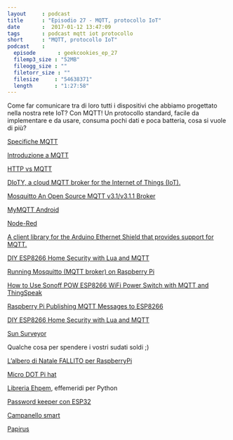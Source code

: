 ```yaml
---
layout     : podcast
title      : "Episodio 27 - MQTT, protocollo IoT" 
date       :  2017-01-12 13:47:09
tags       : podcast mqtt iot protocollo 
short      : "MQTT, protocollo IoT" 
podcast    :
  episode       : geekcookies_ep_27
  filemp3_size : "52MB"
  fileogg_size : ""
  filetorr_size : ""
  filesize     : "54638371"
  length       : "1:27:58"
---
```


Come far comunicare tra di loro tutti i dispositivi che abbiamo progettato nella nostra rete IoT? Con MQTT!
Un protocollo standard, facile da implementare e da usare, consuma pochi dati e poca batteria, cosa si vuole di più?

<!-- more -->

[Specifiche MQTT](https://www.ibm.com/developerworks/webservices/library/ws-mqtt/)

[Introduzione a MQTT](http://www.lucadentella.it/2016/10/24/mqtt-introduzione/)

[HTTP vs MQTT](http://www.html.it/pag/49123/iot-la-scelta-del-protocollo-http-vs-mqtt/)

[DIoTY, a cloud MQTT broker for the Internet of Things (IoT).](http://www.dioty.co/)

[Mosquitto An Open Source MQTT v3.1/v3.1.1 Broker](https://mosquitto.org/)

[MyMQTT Android](https://play.google.com/store/apps/details?id%3Dat.tripwire.mqtt.client)

[Node-Red](http://nodered.org/)

[A client library for the Arduino Ethernet Shield that provides support for MQTT.](http://pubsubclient.knolleary.net/)

[DIY ESP8266 Home Security with Lua and MQTT](https://learn.adafruit.com/diy-esp8266-home-security-with-lua-and-mqtt/overview)

[Running Mosquitto (MQTT broker) on Raspberry Pi](http://www.seeed.cc/project_detail.html?id%3D1754)

[How to Use Sonoff POW ESP8266 WiFi Power Switch with MQTT and ThingSpeak](http://www.cnx-software.com/2016/12/11/how-to-use-sonoff-pow-esp8266-wifi-power-switch-with-mqtt-and-thingspeak/)

[Raspberry Pi Publishing MQTT Messages to ESP8266](https://randomnerdtutorials.com/raspberry-pi-publishing-mqtt-messages-to-esp8266/)

[DIY ESP8266 Home Security with Lua and MQTT](https://www.academia.edu/27941524/DIY_ESP8266_Home_Security_with_Lua_and_MQTT)

[Sun Surveyor](https://play.google.com/store/apps/details?id%3Dcom.ratana.sunsurveyor)


Qualche cosa per spendere i vostri sudati soldi ;)

[L’albero di Natale FALLITO per RaspberryPi](https://thepihut.com/collections/raspberry-pi-store/products/3d-xmas-tree-kit-for-raspberry-pi?variant%3D27892977745)

[Micro DOT Pi hat](https://thepihut.com/collections/raspberry-pi-store/products/micro-dot-phat)

[Libreria Ehpem](http://rhodesmill.org/pyephem/date.html), effemeridi per Python

[Password keeper con ESP32](https://blog.hackster.io/the-mooltipass-mini-is-a-portable-offline-password-keeper-7e2ecf3cd98%23.a9ki6z4da)

[Campanello smart](http://www.instructables.com/id/Low-Cost-Arduino-Smart-Doorbell/)

[Papirus](https://thepihut.com/products/papirus-epaper-eink-screen-hat)

